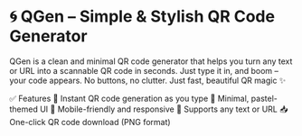 # 🌀 QGen – Simple & Stylish QR Code Generator
QGen is a clean and minimal QR code generator that helps you turn any text or URL into a scannable QR code in seconds.
Just type it in, and boom – your code appears. No buttons, no clutter. Just fast, beautiful QR magic ✨

✅ Features
🧠 Instant QR code generation as you type
🎨 Minimal, pastel-themed UI
📱 Mobile-friendly and responsive
🔗 Supports any text or URL
📥 One-click QR code download (PNG format)

